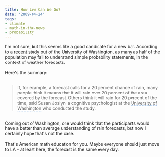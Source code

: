 ```yaml
---
title: How Low Can We Go?
date: '2009-04-24'
tags:
- climate
- math-in-the-news
- probability
---
```


I'm not sure, but this seems like a good candidate for a new bar.  According to a <a href="http://news.yahoo.com/s/livescience/20090420/sc_livescience/rainyweatherforecastsmisunderstoodbymany">recent study</a> out of the University of Washington, as many as half of the population may fail to understand simple probability statements, in the context of weather forecasts.<br /><br />Here's the summary:<br /><br /><blockquote>If, for example, a forecast calls for a 20 percent chance of rain, many people think it means that it will rain over 20 percent of the area covered by the forecast. Others think it will rain for 20 percent of the time, said Susan Joslyn, a cognitive psychologist at the <span style="border-bottom: 1px dashed rgb(0, 102, 204); cursor: pointer;" class="yshortcuts" id="lw_1240264043_2">University of Washington</span> who conducted the study. </blockquote><br />Coming out of Washington, one would think that the participants would have a better than average understanding of rain forecasts, but now I certainly hope that's not the case.<br /><br />That's American math education for you.  Maybe everyone should just move to LA - at least here, the forecast is the same every day.
